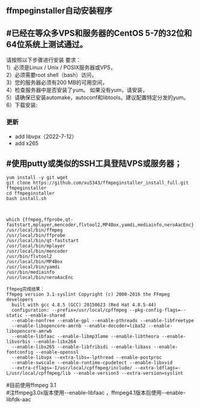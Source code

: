 ## ffmpeginstaller自动安装程序 

#已经在等众多VPS和服务器的CentOS  5-7的32位和64位系统上测试通过。  
---
请按照以下步骤进行安装
要求：  
1）必须是Linux / Unix / POSIX服务器或VPS，  
2）必须需要root shell（bash）访问，  
3）您的服务器必须有200 MB的可用空间，  
4）检查服务器中是否安装了yum。 如果没有yum，请安装，  
5）请确保已安装automake，autoconf和libtools。建议配置特定分发的yum。  
6）下载安装:   

### 更新
 * add libvpx（2022-7-12）
 * add x265
 

#使用putty或类似的SSH工具登陆VPS或服务器；
---
~~~
yum install -y git wget
git clone https://github.com/xu5343/ffmpeginstaller_install_full.git ffmpeginstaller
cd ffmpeginstaller
bash install.sh
~~~
~~~


which {ffmpeg,ffprobe,qt-faststart,mplayer,mencoder,flvtool2,MP4Box,yamdi,mediainfo,neroAacEnc}
/usr/local/bin/ffmpeg
/usr/local/bin/ffprobe
/usr/local/bin/qt-faststart
/usr/local/bin/mplayer
/usr/local/bin/mencoder
/usr/bin/flvtool2
/usr/local/bin/MP4Box
/usr/local/bin/yamdi
/usr/bin/mediainfo
/usr/local/bin/neroAacEnc  

ffmpeg完成结果：
ffmpeg version 3.1-syslint Copyright (c) 2000-2016 the FFmpeg developers
  built with gcc 4.8.5 (GCC) 20150623 (Red Hat 4.8.5-44)
  configuration: --prefix=/usr/local/cpffmpeg --pkg-config-flags=--static --enable-shared
  --enable-nonfree --enable-gpl --enable-pthreads --enable-libfreetype
  --enable-libopencore-amrnb --enable-decoder=liba52 --enable-libopencore-amrwb 
  --enable-libfaac --enable-libmp3lame --enable-libtheora --enable-libvorbis --enable-libx264 
  --enable-libx265 --enable-libfribidi --enable-libass --enable-fontconfig --enable-openssl
  --enable-libvpx --extra-libs=-lpthread --enable-postproc
  --enable-swscale --enable-runtime-cpudetect --enable-libxvid 
  --extra-cflags=-I/usr/local/cpffmpeg/include/ --extra-ldflags=-L/usr/local/cpffmpeg/lib --enable-version3 --extra-version=syslint
~~~  
#目前使用ffmpeg 3.1  
#注ffmpeg3.0x版本使用--enable-libfaac ，ffmpeg4.1版本后使用--enable-libfdk-aac
